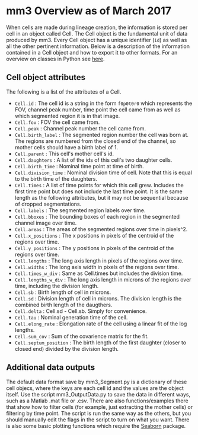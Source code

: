 # mm3 Overview as of March 2017

When cells are made during lineage creation, the information is stored per cell in an object called Cell. The Cell object is the fundamental unit of data produced by mm3. Every Cell object has a unique identifier (`id`) as well as all the other pertinent information. Below is a description of the information contained in a Cell object and how to export it to other formats. For an overview on classes in Python see [here](https://learnpythonthehardway.org/book/ex40.html).

## Cell object attributes

The following is a list of the attributes of a Cell.

* `Cell.id` : The cell id is a string in the form `f0p0t0r0` which represents the FOV, channel peak number, time point the cell came from as well as which segmented region it is in that image.
* `Cell.fov` : FOV the cell came from.
* `Cell.peak` : Channel peak number the cell came from.
* `Cell.birth_label` : The segmented region number the cell was born at. The regions are numbered from the closed end of the channel, so mother cells should have a birth label of 1.
* `Cell.parent` : This cell's mother cell's id.
* `Cell.daughters` : A list of the ids of this cell's two daughter cells.
* `Cell.birth_time` : Nominal time point at time of birth.
* `Cell.division_time` : Nominal division time of cell. Note that this is equal to the birth time of the daughters.
* `Cell.times` : A list of time points for which this cell grew. Includes the first time point but does not include the last time point. It is the same length as the following attributes, but it may not be sequential because of dropped segmentations.
* `Cell.labels` : The segmented region labels over time.
* `Cell.bboxes` : The bounding boxes of each region in the segmented channel image over time.
* `Cell.areas` : The areas of the segmented regions over time in pixels^2.
* `Cell.x_positions` : The x positions in pixels of the centroid of the regions over time.
* `Cell.y_positions` : The y positions in pixels of the centroid of the regions over time.
* `Cell.lengths` : The long axis length in pixels of the regions over time.
* `Cell.widths` : The long axis width in pixels of the regions over time.
* `Cell.times_w_div` : Same as Cell.times but includes the division time.
* `Cell.lengths_w_div` : The long axis length in microns of the regions over time, including the division length.
* `Cell.sb` : Birth length of cell in microns.
* `Cell.sd` : Division length of cell in microns. The division length is the combined birth length of the daugthers.
* `Cell.delta` : Cell.sd - Cell.sb. Simply for convenience.
* `Cell.tau` : Nominal generation time of the cell.
* `Cell.elong_rate` : Elongation rate of the cell using a linear fit of the log lengths.
* `Cell.sum_cov` : Sum of the covarience matrix for the fit.
* `Cell.septum_position` : The birth length of the first daughter (closer to closed end) divided by the division length.  

## Additional data outputs

The default data format save by mm3_Segment.py is a dictionary of these cell objecs, where the keys are each cell id and the values are the object itself. Use the script mm3_OutputData.py to save the data in different ways, such as a Matlab .mat file or .csv. There are also functions/examples there that show how to filter cells (for example, just extracting the mother cells) or filtering by time point. The script is run the same way as the others, but you should manually edit the flags in the script to turn on what you want. There is also some basic plotting functions which require the [Seaborn](https://seaborn.pydata.org/) package. 
